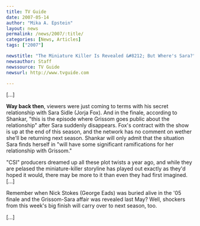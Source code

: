 ```yaml
---
title: TV Guide
date: 2007-05-14
author: "Mika A. Epstein"
layout: news
permalink: /news/2007/:title/
categories: [News, Articles]
tags: ["2007"]

newstitle: "The Miniature Killer Is Revealed &#8212; But Where's Sara?"
newsauthor: Staff
newssource: TV Guide
newsurl: http://www.tvguide.com

---
```


[...]

**Way back then**, viewers were just coming to terms with his secret relationship with Sara Sidle (Jorja Fox). And in the finale, according to Shankar, "this is the episode where Grissom goes public about the relationship" after Sara suddenly disappears. Fox's contract with the show is up at the end of this season, and the network has no comment on wether she'll be returning next season. Shankar will only admit that the situation Sara finds herself in "will have some significant ramifications for her relationship with Grissom."

"CSI" producers dreamed up all these plot twists a year ago, and while they are pelased the miniature-killer storyline has played out exactly as they'd hoped it would, there may be more to it than even they had first imagined. [...]

Remember when Nick Stokes (George Eads) was buried alive in the '05 finale and the Grissom-Sara affair was revealed last May? Well, shockers from this week's big finish will carry over to next season, too.

[...]
